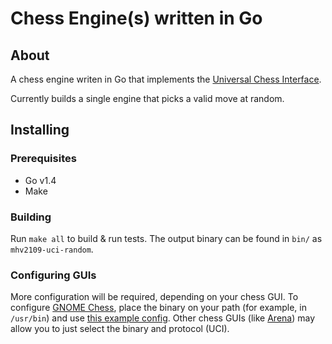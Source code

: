 # Chess Engine(s) written in Go
## About
A chess engine writen in Go that implements the
[Universal Chess Interface](./docs/engine-interface.txt).

Currently builds a single engine that picks a valid
move at random.

## Installing
### Prerequisites
* Go v1.4
* Make

### Building
Run `make all` to build & run tests. The output binary
can be found in `bin/` as `mhv2109-uci-random`.

### Configuring GUIs
More configuration will be required, depending on your
chess GUI.  To configure
[GNOME Chess](https://wiki.gnome.org/Apps/Chess), place
the binary on your path (for example, in `/usr/bin`)
and use [this example config](./conf/mhv2109-uci-random.conf).
Other chess GUIs (like [Arena](http://www.playwitharena.de/))
may allow you to just select the binary and protocol (UCI).
